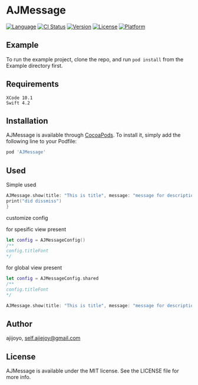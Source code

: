 # AJMessage

[![Language](https://img.shields.io/badge/Swift-4.2-orange.svg)]()
[![CI Status](https://img.shields.io/travis/ajijoyo/AJMessage.svg?style=flat)](https://travis-ci.org/ajijoyo/AJMessage)
[![Version](https://img.shields.io/cocoapods/v/AJMessage.svg?style=flat)](https://cocoapods.org/pods/AJMessage)
[![License](https://img.shields.io/cocoapods/l/AJMessage.svg?style=flat)](https://cocoapods.org/pods/AJMessage)
[![Platform](https://img.shields.io/cocoapods/p/AJMessage.svg?style=flat)](https://cocoapods.org/pods/AJMessage)

## Example

To run the example project, clone the repo, and run `pod install` from the Example directory first.

## Requirements

```
XCode 10.1
Swift 4.2
```

## Installation

AJMessage is available through [CocoaPods](https://cocoapods.org). To install
it, simply add the following line to your Podfile:

```ruby
pod 'AJMessage'
```
## Used

Simple used
```swift
AJMessage.show(title: "This is title", message: "message for description",position:.top).onHide {
print("did dissmiss")
}
```

customize config

for spesific view present
```swift
let config = AJMessageConfig()
/**
config.titleFont 
*/
```

for global view present
```swift
let config = AJMessageConfig.shared
/**
config.titleFont 
*/
```

```swift
AJMessage.show(title: "This is title", message: "message for description", config: config)
```

## Author

ajijoyo, self.ajiejoy@gmail.com

## License

AJMessage is available under the MIT license. See the LICENSE file for more info.
